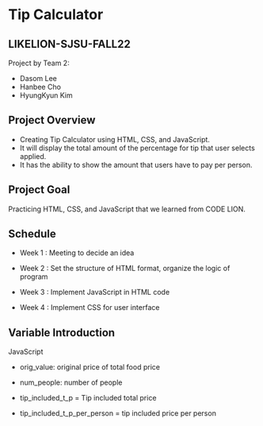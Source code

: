 # Tip Calculator
## LIKELION-SJSU-FALL22
Project by Team 2:
- Dasom Lee
- Hanbee Cho
- HyungKyun Kim

## Project Overview
- Creating Tip Calculator using HTML, CSS, and JavaScript. 
- It will display the total amount of the percentage for tip that user selects applied.
- It has the ability to show the amount that users have to pay per person.

## Project Goal
Practicing HTML, CSS, and JavaScript that we learned from CODE LION.

## Schedule
- Week 1 : Meeting to decide an idea

- Week 2 : Set the structure of HTML format, organize the logic of program

- Week 3 : Implement JavaScript in HTML code

- Week 4 : Implement CSS for user interface

## Variable Introduction
JavaScript

- orig_value: original price of total food price

- num_people: number of people

- tip_included_t_p = Tip included total price

- tip_included_t_p_per_person = tip included price per person
